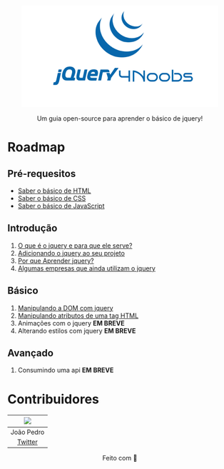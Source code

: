 <p align="center">
	<img src="./images/logo-jquery4noobs.png"/>
</p>
<p align="center">Um guia open-source para aprender o  básico de jquery!</p>

# Roadmap

## Pré-requesitos

* [Saber o básico de HTML](https://github.com/sorenhe4rt/HTML4Noobs)
* [Saber o básico de CSS](https://github.com/mathh95/css4noobs)
*  [Saber o básico de JavaScript](https://github.com/ThiagoDellaNoce/javascript4noobs)

## Introdução

1. [O que é o jquery e para que ele serve?](./00-introducao/oque-eh-o-jquery.md)
1. [Adicionando o jquery ao seu projeto](./00-introducao/adicionando-jquery.md)
1. [Por que Aprender jquery?](./00-introducao/por-que-aprender-jquery.md)
1. [Algumas empresas que ainda utilizam o jquery](./00-introducao/empresas-jquery.md)

## Básico

1. [Manipulando a DOM com jquery](./01-basico/manipulando-dom.md)
1. [Manipulando atributos de uma tag HTML](./01-basico/atributos-jquery.md)
1. Animações com o jquery **EM BREVE**
1. Alterando estilos com jquery **EM BREVE**
## Avançado

1. Consumindo uma api **EM BREVE**


# Contribuidores

|<img src="https://avatars1.githubusercontent.com/u/58999202?s=460&u=450f987552a42e720e85d49e9226122f824cf1bb&v=4" width="150px"></img>|
| :--:|
|João Pedro|
|[Twitter](twitter.com/jpbrab0)|


<p align="center">Feito com 💜</p>
